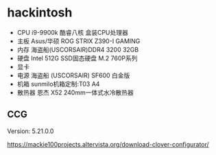 # hackintosh


* CPU     i9-9900k 酷睿八核 盒装CPU处理器   
* 主板    Asus/华硕 ROG STRIX Z390-I GAMING  
* 内存    海盗船(USCORSAIR)DDR4 3200 32GB     
* 硬盘    Intel 512G  SSD固态硬盘 M.2 760P系列 
* 显卡                                         
* 电源    海盗船 (USCORSAIR) SF600 白金版
* 机箱    sunmilo机箱定制:T03 A4      
* 散热器  恩杰 X52 240mm一体式水冷散热器

## CCG

Version: 5.21.0.0

https://mackie100projects.altervista.org/download-clover-configurator/
